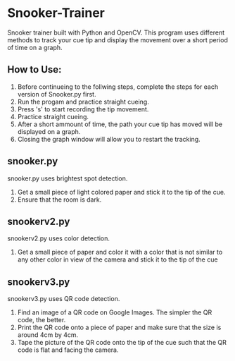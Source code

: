 # Snooker-Trainer
Snooker trainer built with Python and OpenCV.
This program uses different methods to track your cue tip and display the movement over a short period of time on a graph.

## How to Use: ##

1. Before continueing to the follwing steps, complete the steps for each version of Snooker.py first.
2. Run the progam and practice straight cueing.
3. Press 's' to start recording the tip movement.
4. Practice straight cueing.
5. After a short ammount of time, the path your cue tip has moved will be displayed on a graph.
6. Closing the graph window will allow you to restart the tracking.

## snooker.py ##
snooker.py uses brightest spot detection.
1. Get a small piece of light colored paper and stick it to the tip of the cue.
2. Ensure that the room is dark.


## snookerv2.py ##
snookerv2.py uses color detection.
1. Get a small piece of paper and color it with a color that is not similar to any other color in view of the camera and stick it to the tip of the cue

## snookerv3.py ##
snookerv3.py uses QR code detection.
1. Find an image of a QR code on Google Images. The simpler the QR code, the better.
2. Print the QR code onto a piece of paper and make sure that the size is around 4cm by 4cm.
3. Tape the picture of the QR code onto the tip of the cue such that the QR code is flat and facing the camera.


